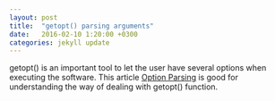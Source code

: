 ```yaml
---
layout: post
title:  "getopt() parsing arguments"
date:   2016-02-10 1:20:00 +0300
categories: jekyll update
---
```

getopt() is an important tool to let the user have several options when executing the software. This article [Option Parsing][option_parsing] is good for understanding the way of dealing with getopt() function.

[option_parsing]: http://www.informit.com/articles/article.aspx?p=175771&seqNum=3
